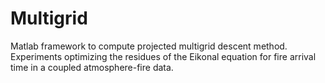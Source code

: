 # Multigrid

Matlab framework to compute projected multigrid descent method. Experiments optimizing the residues of the Eikonal equation for fire arrival time in a coupled atmosphere-fire data.
